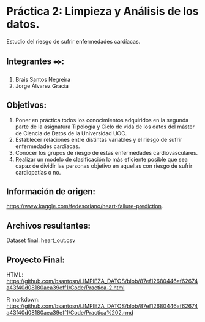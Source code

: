 # Práctica 2: Limpieza y Análisis de los datos. 

Estudio del riesgo de sufrir enfermedades cardíacas. 

## Integrantes ✒️:

1. Brais Santos Negreira
2. Jorge Álvarez Gracia

## Objetivos:

1. Poner en práctica todos los conocimientos adquiridos en la segunda parte de la asignatura Tipología y Ciclo de vida de los datos del máster de Ciencia de Datos de la Universidad UOC. 
2. Establecer relaciones entre distintas variables y el riesgo de sufrir enfermedades cardíacas.
3. Conocer los grupos de riesgo de estas enfermedades cardiovasculares. 
4. Realizar un modelo de clasificación lo más eficiente posible que sea capaz de dividir las personas objetivo en aquellas con riesgo de sufrir cardiopatías o no. 

## Información de origen:
       
https://www.kaggle.com/fedesoriano/heart-failure-prediction.



## Archivos resultantes:
Dataset final: heart_out.csv

## Proyecto Final:  

HTML: https://github.com/bsantosn/LIMPIEZA_DATOS/blob/87ef12680446af62674a43f40d08180aea39eff1/Code/Practica-2.html

R markdown: https://github.com/bsantosn/LIMPIEZA_DATOS/blob/87ef12680446af62674a43f40d08180aea39eff1/Code/Practica%202.rmd
